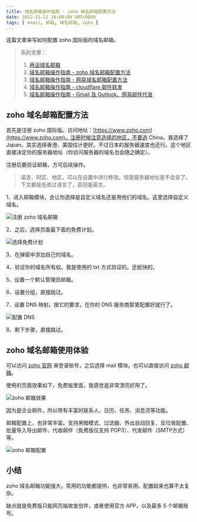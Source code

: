 ```yaml
---
title: 域名邮箱操作指南 - zoho 域名邮箱配置方法
date: 2022-11-12 16:08:00 GMT+0800
tags: [ email, 邮箱, 域名邮箱, zoho ]
---
```


这篇文章来写如何配置 zoho 国际版的域名邮箱。

<!-- truncate -->

> 系列文章：
>
> 1. [再谈域名邮箱](/blog/2022/11/06/email)
> 2. [域名邮箱操作指南 - zoho 域名邮箱配置方法](/blog/2022/11/12/email-zoho)
> 3. [域名邮箱操作指南 - 网易域名邮箱配置方法](/blog/2022/11/20/email-netease)
> 4. [域名邮箱操作指南 - cloudflare 邮件转发](/blog/2022/11/27/email-cloudflare)
> 5. [域名邮箱操作指南 - Gmail 及 Outlook、网易邮件代发](/blog/2022/12/01/email-gmail)

## zoho 域名邮箱配置方法

首先是注册 zoho 国际版。访问地址：[https://www.zoho.com](https://www.zoho.com)。注册时候注意选择的地区，不要选 China，我选择了 Japan。其实选择香港、美国估计更好。不过日本的服务器速度也还行。这个地区直接决定你的服务器地址（你访问服务器的域名也会随之确定）。

注册后要验证邮箱，方可后续操作。

> 语言、时区、地区，可以在设置中进行修改。但是服务器地址是不会变了。下文都是先改过语言了，否则是英文。

1、进入邮箱模块，会让你选择是自定义域名还是用他们的域名。这里选择自定义域名。

<img src="https://cdn.nlark.com/yuque/0/2022/jpeg/86612/1668240097267-a7f6a1d8-7e85-4a73-a6f1-97d44cc2f2a8.jpeg" referrerpolicy="no-referrer" alt="注册 zoho 域名邮箱" />

2、之后，选择页面最下面的免费计划。

<img src="https://cdn.nlark.com/yuque/0/2022/jpeg/86612/1668240097590-e094a5c0-676c-46ef-ae2a-c7084aadcba1.jpeg" referrerpolicy="no-referrer" alt="选择免费计划" />

3、在弹窗中添加自己的域名。

4、验证你的域名所有权。我是使用的 txt 方式验证的。还挺快的。

5、设置一个默认管理员邮箱。

6、设置分组，直接跳过。

7、设置 DNS 映射。按它的要求，在你的 DNS 服务商那里配置好就行了。

<img src="https://cdn.nlark.com/yuque/0/2022/jpeg/86612/1668240097759-71ceec47-f5ba-4737-b361-5cc8816e3189.jpeg" referrerpolicy="no-referrer" alt="配置 DNS" />

8、剩下步骤，直接跳过。

## zoho 域名邮箱使用体验

可以访问 [zoho 官网](https://www.zoho.com/) 来登录账号，之后选择 mail 模块。也可以直接访问 [zoho 邮箱](https://mail.zoho.com)。

使用的页面效果如下，免费版里面，我感觉是非常漂亮好用了。

<img src="https://cdn.nlark.com/yuque/0/2022/jpeg/86612/1668240097581-7b894dd8-bd17-4a39-a8a2-1c2b91ee7bbc.jpeg" referrerpolicy="no-referrer" alt="zoho 邮箱效果" />

因为是企业邮件，所以带有丰富的联系人、日历、任务、消息流等功能。

邮箱配置上，也非常丰富。支持黑暗模式、过滤器、外出自动回复、反垃圾配置、批量导入导出邮件、代收邮件（免费版仅支持 POP3）、代发邮件（SMTP方式）等。

<img src="https://cdn.nlark.com/yuque/0/2022/jpeg/86612/1668240097545-e889753a-d1c3-4256-afa2-72f524da2692.jpeg" referrerpolicy="no-referrer" alt="zoho 邮箱配置" />

## 小结

zoho 域名邮箱功能强大，常用的功能都提供，也非常易用。配置起来也算不太复杂。

缺点就是免费版只能网页端收发信件，或者使用官方 APP，以及最多 5 个邮箱账号。
